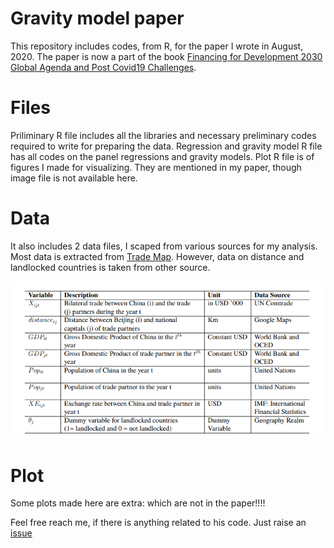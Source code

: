 # Gravity model paper
This repository includes codes, from R, for the paper I wrote in August, 2020. The paper is now a part of the book [Financing for Development 2030 Global Agenda and Post Covid19 Challenges](https://books.google.it/books?id=RKVKEAAAQBAJ&pg=PA149&lpg=PA149&dq=aru+bhardwaj+gravity+model+china+and+global+south&source=bl&ots=aMoClj9jdi&sig=ACfU3U3DvL5F3D4vmnLTZEa1P5bLtZKLOA&hl=en&sa=X&ved=2ahUKEwjwmsLN87D1AhXRSfEDHXupDp8Q6AF6BAglEAM#v=onepage&q=aru%20bhardwaj%20gravity%20model%20china%20and%20global%20south&f=false).

# Files
Priliminary R file includes all the libraries and necessary preliminary codes required to write for preparing the data. 
Regression and gravity model R file has all codes on the panel regressions and gravity models.
Plot R file is of figures I made for visualizing. They are mentioned in my paper, though image file is not available here.

# Data
It also includes 2 data files, I scaped from various sources for my analysis. Most data is extracted from [Trade Map](https://www.trademap.org/). However, data on distance and landlocked countries is taken from other source.

![alt text](/Figures/tab.PNG)


# Plot
Some plots made here are extra: which are not in the paper!!!!

Feel free reach me, if there is anything related to his code. Just raise an [issue](https://github.com/arubhardwaj/Gravity-model-paper)
